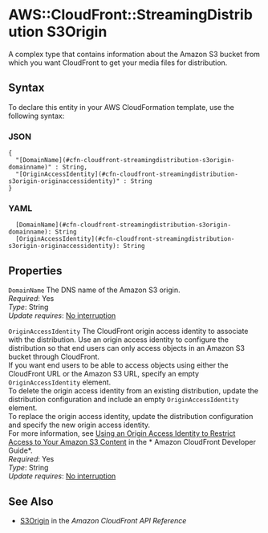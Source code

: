 # AWS::CloudFront::StreamingDistribution S3Origin<a name="aws-properties-cloudfront-streamingdistribution-s3origin"></a>

A complex type that contains information about the Amazon S3 bucket from which you want CloudFront to get your media files for distribution\.

## Syntax<a name="aws-properties-cloudfront-streamingdistribution-s3origin-syntax"></a>

To declare this entity in your AWS CloudFormation template, use the following syntax:

### JSON<a name="aws-properties-cloudfront-streamingdistribution-s3origin-syntax.json"></a>

```
{
  "[DomainName](#cfn-cloudfront-streamingdistribution-s3origin-domainname)" : String,
  "[OriginAccessIdentity](#cfn-cloudfront-streamingdistribution-s3origin-originaccessidentity)" : String
}
```

### YAML<a name="aws-properties-cloudfront-streamingdistribution-s3origin-syntax.yaml"></a>

```
  [DomainName](#cfn-cloudfront-streamingdistribution-s3origin-domainname): String
  [OriginAccessIdentity](#cfn-cloudfront-streamingdistribution-s3origin-originaccessidentity): String
```

## Properties<a name="aws-properties-cloudfront-streamingdistribution-s3origin-properties"></a>

`DomainName`  <a name="cfn-cloudfront-streamingdistribution-s3origin-domainname"></a>
The DNS name of the Amazon S3 origin\.   
*Required*: Yes  
*Type*: String  
*Update requires*: [No interruption](https://docs.aws.amazon.com/AWSCloudFormation/latest/UserGuide/using-cfn-updating-stacks-update-behaviors.html#update-no-interrupt)

`OriginAccessIdentity`  <a name="cfn-cloudfront-streamingdistribution-s3origin-originaccessidentity"></a>
The CloudFront origin access identity to associate with the distribution\. Use an origin access identity to configure the distribution so that end users can only access objects in an Amazon S3 bucket through CloudFront\.  
If you want end users to be able to access objects using either the CloudFront URL or the Amazon S3 URL, specify an empty `OriginAccessIdentity` element\.  
To delete the origin access identity from an existing distribution, update the distribution configuration and include an empty `OriginAccessIdentity` element\.  
To replace the origin access identity, update the distribution configuration and specify the new origin access identity\.  
For more information, see [Using an Origin Access Identity to Restrict Access to Your Amazon S3 Content](https://docs.aws.amazon.com/AmazonCloudFront/latest/DeveloperGuide/private-content-restricting-access-to-s3.html) in the * Amazon CloudFront Developer Guide*\.  
*Required*: Yes  
*Type*: String  
*Update requires*: [No interruption](https://docs.aws.amazon.com/AWSCloudFormation/latest/UserGuide/using-cfn-updating-stacks-update-behaviors.html#update-no-interrupt)

## See Also<a name="aws-properties-cloudfront-streamingdistribution-s3origin--seealso"></a>
+  [S3Origin](https://docs.aws.amazon.com/cloudfront/latest/APIReference/API_S3Origin.html) in the *Amazon CloudFront API Reference* 
